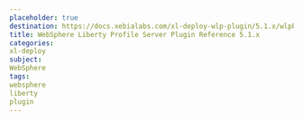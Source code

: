 ```yaml
---
placeholder: true
destination: https://docs.xebialabs.com/xl-deploy-wlp-plugin/5.1.x/wlpPluginManual.html
title: WebSphere Liberty Profile Server Plugin Reference 5.1.x
categories:
xl-deploy
subject:
WebSphere
tags:
websphere
liberty
plugin
---
```

